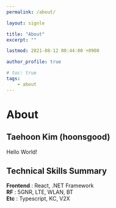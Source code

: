 ```yaml
---
permalink: /about/

layout: signle

title: "About"
excerpt: ""

lastmod: 2021-08-12 00:44:00 +0900

author_profile: true

# toc: true
tags: 
    - about
---
```

# About
## Taehoon Kim (hoonsgood)
Hello World!

## Technical Skills Summary
**Frontend** : React, .NET Framework\
**RF** : 5GNR, LTE, WLAN, BT\
**Etc** : Typescript, KC, V2X